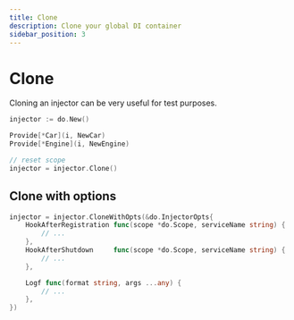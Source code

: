 ```yaml
---
title: Clone
description: Clone your global DI container
sidebar_position: 3
---
```


# Clone

Cloning an injector can be very useful for test purposes.

```go
injector := do.New()

Provide[*Car](i, NewCar)
Provide[*Engine](i, NewEngine)

// reset scope
injector = injector.Clone()
```

## Clone with options

```go
injector = injector.CloneWithOpts(&do.InjectorOpts{
    HookAfterRegistration func(scope *do.Scope, serviceName string) {
        // ...
    },
    HookAfterShutdown     func(scope *do.Scope, serviceName string) {
        // ...
    },

    Logf func(format string, args ...any) {
        // ...
    },
})
```
